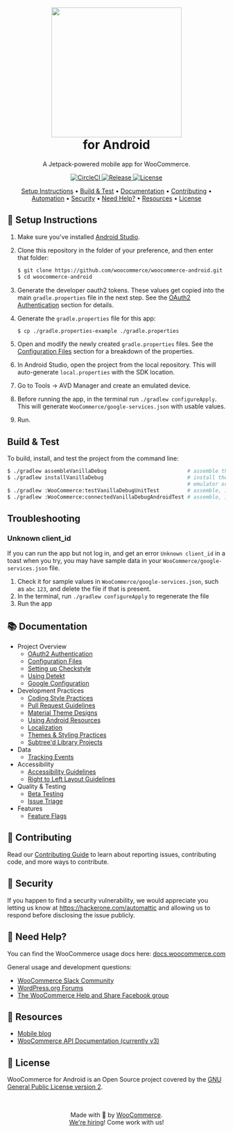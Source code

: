 

<h1 align="center"><img src="docs/images/logo-woocommerce.svg" width="300"><br>for Android</h1>

<p align="center">A Jetpack-powered mobile app for WooCommerce.</p>

<p align="center">
    <a href="https://circleci.com/gh/woocommerce/woocommerce-android">
        <img src="https://circleci.com/gh/woocommerce/woocommerce-android.svg?style=shield" alt="CircleCI">
    </a>
    <a href="https://github.com/woocommerce/woocommerce-android/releases">
        <img alt="Release" src="https://img.shields.io/github/v/tag/woocommerce/woocommerce-android?label=release&sort=semver">
    </a>
    <a href="https://github.com/woocommerce/woocommerce-android/blob/develop/LICENSE.md">
        <img alt="License" src="https://img.shields.io/github/license/woocommerce/woocommerce-android">
    </a>
</p>

<p align="center">
    <a href="#setup-instructions">Setup Instructions</a> •
    <a href="#build--test">Build & Test</a> •
    <a href="#-documentation">Documentation</a> •
    <a href="#-contributing">Contributing</a> •
    <a href="#-automation">Automation</a> •
    <a href="#-security">Security</a> •
    <a href="#-need-help">Need Help?</a> •
    <a href="#-resources">Resources</a> •
    <a href="#-license">License</a>
</p>

## 🎉 Setup Instructions

1. Make sure you've installed [Android Studio](https://developer.android.com/studio).
1. Clone this repository in the folder of your preference, and then enter that folder:

    ```bash
    $ git clone https://github.com/woocommerce/woocommerce-android.git
    $ cd woocommerce-android
    ```

1. Generate the developer oauth2 tokens. These values get copied into the main `gradle.properties` file in the next step. See the [OAuth2 Authentication](docs/project-overview.md#oauth2-authentication) section for details.
1. Generate the `gradle.properties` file for this app:

    ```bash
    $ cp ./gradle.properties-example ./gradle.properties
    ```

1. Open and modify the newly created `gradle.properties` files. See the [Configuration Files](docs/project-overview.md#configuration-files) section for a breakdown of the properties.
1. In Android Studio, open the project from the local repository. This will auto-generate `local.properties` with the SDK location.
1. Go to Tools → AVD Manager and create an emulated device.
1. Before running the app, in the terminal run `./gradlew configureApply`. This will generate `WooCommerce/google-services.json` with usable values.
1. Run.

## Build & Test

To build, install, and test the project from the command line:

```bash
$ ./gradlew assembleVanillaDebug                          # assemble the debug .apk
$ ./gradlew installVanillaDebug                           # install the debug apk if you have an
                                                          # emulator or a device connected
$ ./gradlew :WooCommerce:testVanillaDebugUnitTest         # assemble, install and run unit tests
$ ./gradlew :WooCommerce:connectedVanillaDebugAndroidTest # assemble, install and run Android tests
```

## Troubleshooting

### Unknown client_id
If you can run the app but not log in, and get an error `Unknown client_id` in a toast when you try, you may have sample data in your `WooCommerce/google-services.json` file. 
1. Check it for sample values in `WooCommerce/google-services.json`, such as `abc` `123`, and delete the file if that is present. 
1. In the terminal, run `./gradlew configureApply` to regenerate the file
2. Run the app

## 📚 Documentation

- Project Overview
    - [OAuth2 Authentication](docs/project-overview.md#oauth2-authentication)
    - [Configuration Files](docs/project-overview.md#configuration-files)
    - [Setting up Checkstyle](docs/project-overview.md#setting-up-checkstyle)
    - [Using Detekt](docs/project-overview.md#using-detekt)
    - [Google Configuration](docs/project-overview.md#google-configuration)
- Development Practices
    - [Coding Style Practices](docs/coding-style.md)
    - [Pull Request Guidelines](docs/pull-request-guidelines.md)
    - [Material Theme Designs](docs/material-theme-designs.md)
    - [Using Android Resources](docs/using-android-resources.md)
    - [Localization](docs/localization.md)
    - [Themes & Styling Practices](docs/theming-styling-best-practices.md)
    - [Subtree'd Library Projects](docs/subtreed-library-projects.md)
- Data
    - [Tracking Events](docs/tracking-events.md)
- Accessibility
    - [Accessibility Guidelines](docs/accessibility-guidelines.md)
    - [Right to Left Layout Guidelines](docs/right-to-left-layout-guidelines.md)
- Quality & Testing
    - [Beta Testing](https://woocommercehalo.wordpress.com/setup/join-android-beta/)
    - [Issue Triage](docs/issue-triage.md)
- Features
    - [Feature Flags](docs/feature-flags.md)

## 👏 Contributing

Read our [Contributing Guide](CONTRIBUTING.md) to learn about reporting issues, contributing code, and more ways to contribute.

## 🔐 Security

If you happen to find a security vulnerability, we would appreciate you letting us know at https://hackerone.com/automattic and allowing us to respond before disclosing the issue publicly.

## 🦮 Need Help?

You can find the WooCommerce usage docs here: [docs.woocommerce.com](https://docs.woocommerce.com/)

General usage and development questions:

* [WooCommerce Slack Community](https://woocommerce.com/community-slack/)
* [WordPress.org Forums](https://wordpress.org/support/plugin/woocommerce)
* [The WooCommerce Help and Share Facebook group](https://www.facebook.com/groups/woohelp/)

## 🔗 Resources

- [Mobile blog](https://mobile.blog)
- [WooCommerce API Documentation (currently v3)](https://woocommerce.github.io/woocommerce-rest-api-docs/#introduction)

## 📜 License

WooCommerce for Android is an Open Source project covered by the [GNU General Public License version 2](https://github.com/woocommerce/woocommerce-android/blob/develop/LICENSE.md).


<p align="center">
    <br/><br/>
    Made with 💜 by <a href="https://woocommerce.com/">WooCommerce</a>.<br/>
    <a href="https://woocommerce.com/careers/">We're hiring</a>! Come work with us!
</p>
